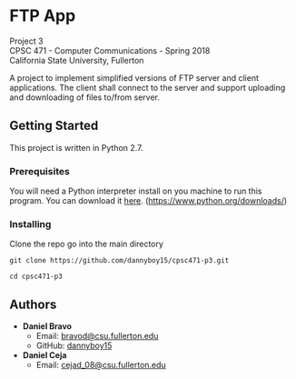 # FTP App

Project 3  
CPSC 471 - Computer Communications - Spring 2018  
California State University, Fullerton

A project to implement simplified versions of FTP server and client applications. The client shall connect to the server and support uploading and downloading of files to/from server.


## Getting Started

This project is written in Python 2.7.


### Prerequisites

You will need a Python interpreter install on you machine to run this program. You can download it [here](https://www.python.org/downloads/). (https://www.python.org/downloads/)


### Installing

Clone the repo go into the main directory

```
git clone https://github.com/dannyboy15/cpsc471-p3.git

cd cpsc471-p3
```


## Authors
* **Daniel Bravo**
  * Email: [bravod@csu.fullerton.edu](bravod@csu.fullerton.edu)
  * GitHub: [dannyboy15](https://github.com/dannyboy15)
* **Daniel Ceja**
  * Email: cejad_08@csu.fullerton.edu
